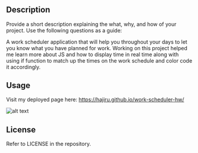 # <Your-Project-Title>

## Description

Provide a short description explaining the what, why, and how of your project. Use the following questions as a guide:

A work scheduler application that will help you throughout your days to let you know what you have planned for work. Working on this project helped me 
learn more about JS and how to display time in real time along with using if function to match up the times on the work schedule and color code it accordingly.

## Usage

Visit my deployed page here: https://hajiru.github.io/work-scheduler-hw/

![alt text](assets/images/screenshot.png)

## License

Refer to LICENSE in the repository.
